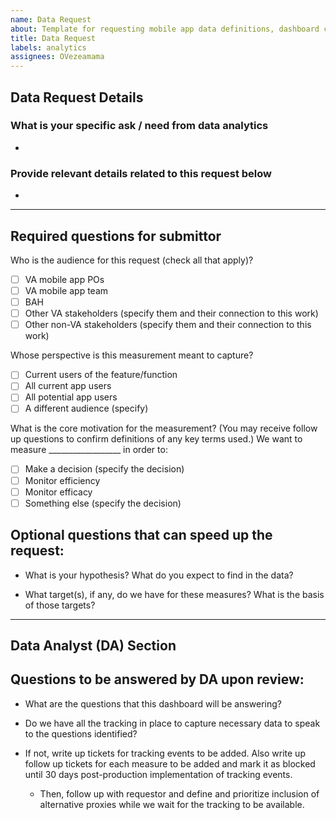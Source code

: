 ```yaml
---
name: Data Request 
about: Template for requesting mobile app data definitions, dashboard creation / updates, analysis, etc
title: Data Request
labels: analytics
assignees: OVezeamama
---
```



## Data Request Details  
### What is your specific ask / need from data analytics 
*

### Provide relevant details related to this request below
*

------------------------

## Required questions for submittor
Who is the audience for this request (check all that apply)?

- [ ] VA mobile app POs
- [ ] VA mobile app team 
- [ ] BAH
- [ ] Other VA stakeholders (specify them and their connection to this work)
- [ ] Other non-VA stakeholders (specify them and their connection to this work)

Whose perspective is this measurement meant to capture?

- [ ] Current users of the feature/function
- [ ] All current app users
- [ ] All potential app users
- [ ] A different audience (specify)

What is the core motivation for the measurement? (You may receive follow up questions to confirm definitions of any key terms used.)
We want to measure __________________ in order to:
- [ ] Make a decision (specify the decision)
- [ ] Monitor efficiency
- [ ] Monitor efficacy
- [ ] Something else (specify the decision)

## Optional questions that can speed up the request:
* What is your hypothesis? What do you expect to find in the data? 


* What target(s), if any, do we have for these measures? What is the basis of those targets?
 
-------------------
## Data Analyst (DA) Section
## Questions to be answered by DA upon review:
* What are the questions that this dashboard will be answering?

* Do we have all the tracking in place to capture necessary data to speak to the questions identified?

* If not, write up tickets for tracking events to be added. Also write up follow up tickets for each measure to be added and mark it as blocked until 30 days post-production implementation of tracking events.
     * Then, follow up with requestor and define and prioritize inclusion of alternative proxies while we wait for the tracking to be available.


